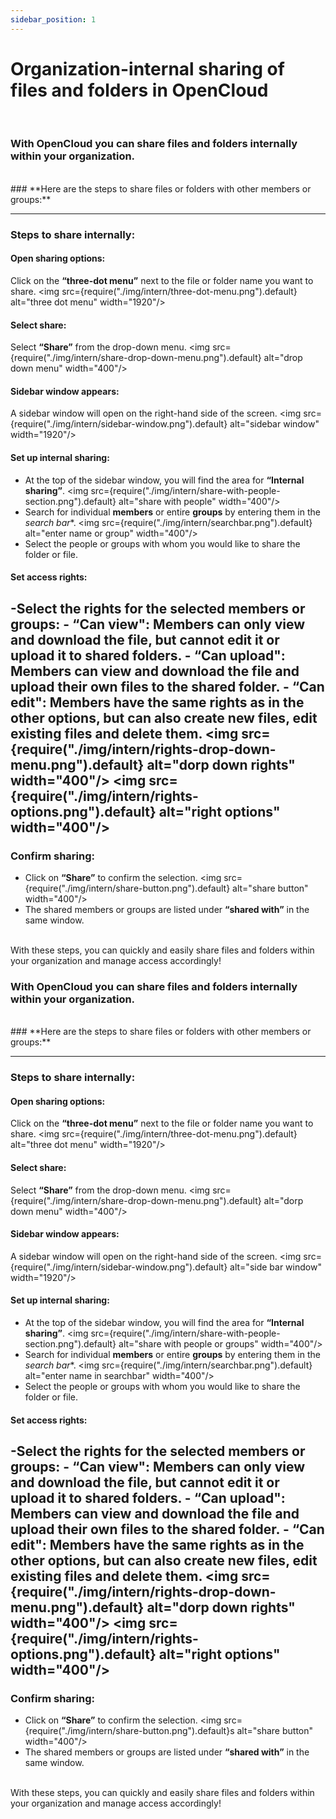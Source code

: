 ```yaml
---
sidebar_position: 1
---
```


# Organization-internal sharing of files and folders in OpenCloud
<br/>

### With OpenCloud you can share files and folders internally within your organization.
<br/>
### **Here are the steps to share files or folders with other members or groups:**

---

### Steps to share internally:
#### Open sharing options:
Click on the **“three-dot menu”** next to the file or folder name you want to share.
<img src={require("./img/intern/three-dot-menu.png").default} alt="three dot menu" width="1920"/> 

#### Select share:
Select **“Share”** from the drop-down menu.
<img src={require("./img/intern/share-drop-down-menu.png").default} alt="drop down menu" width="400"/> 

#### Sidebar window appears:
A sidebar window will open on the right-hand side of the screen.
<img src={require("./img/intern/sidebar-window.png").default} alt="sidebar window" width="1920"/> 

#### Set up internal sharing:
- At the top of the sidebar window, you will find the area for **“Internal sharing”**.
<img src={require("./img/intern/share-with-people-section.png").default} alt="share with people" width="400"/> 
- Search for individual **members** or entire **groups** by entering them in the *search bar**.
<img src={require("./img/intern/searchbar.png").default} alt="enter name or group" width="400"/> 
- Select the people or groups with whom you would like to share the folder or file.

#### Set access rights:
-Select the rights for the selected members or groups:
    - **“Can view":** Members can only view and download the file, but cannot edit it or upload it to shared folders.
    - **“Can upload":** Members can view and download the file and upload their own files to the shared folder.
    - **“Can edit":** Members have the same rights as in the other options, but can also create new files, edit existing files and delete them.
<img src={require("./img/intern/rights-drop-down-menu.png").default} alt="dorp down rights" width="400"/>
<img src={require("./img/intern/rights-options.png").default} alt="right options" width="400"/>
---

### Confirm sharing:
- Click on **“Share”** to confirm the selection.
<img src={require("./img/intern/share-button.png").default} alt="share button" width="400"/>
- The shared members or groups are listed under **“shared with”** in the same window.
<br/>
With these steps, you can quickly and easily share files and folders within your organization and manage access accordingly!
<br/>

### With OpenCloud you can share files and folders internally within your organization.
<br/>
### **Here are the steps to share files or folders with other members or groups:**

---

### Steps to share internally:
#### Open sharing options:
Click on the **“three-dot menu”** next to the file or folder name you want to share.
<img src={require("./img/intern/three-dot-menu.png").default} alt="three dot menu" width="1920"/> 

#### Select share:
Select **“Share”** from the drop-down menu.
<img src={require("./img/intern/share-drop-down-menu.png").default} alt="dorp down menu" width="400"/> 

#### Sidebar window appears:
A sidebar window will open on the right-hand side of the screen.
<img src={require("./img/intern/sidebar-window.png").default} alt="side bar window" width="1920"/> 

#### Set up internal sharing:
- At the top of the sidebar window, you will find the area for **“Internal sharing”**.
<img src={require("./img/intern/share-with-people-section.png").default} alt="share with people or groups" width="400"/> 
- Search for individual **members** or entire **groups** by entering them in the *search bar**.
<img src={require("./img/intern/searchbar.png").default} alt="enter name in searchbar" width="400"/> 
- Select the people or groups with whom you would like to share the folder or file.

#### Set access rights:
-Select the rights for the selected members or groups:
    - **“Can view":** Members can only view and download the file, but cannot edit it or upload it to shared folders.
    - **“Can upload":** Members can view and download the file and upload their own files to the shared folder.
    - **“Can edit":** Members have the same rights as in the other options, but can also create new files, edit existing files and delete them.
<img src={require("./img/intern/rights-drop-down-menu.png").default} alt="dorp down rights" width="400"/>
<img src={require("./img/intern/rights-options.png").default} alt="right options" width="400"/>
---

### Confirm sharing:
- Click on **“Share”** to confirm the selection.
<img src={require("./img/intern/share-button.png").default}s alt="share button" width="400"/>
- The shared members or groups are listed under **“shared with”** in the same window.
<br/>
With these steps, you can quickly and easily share files and folders within your organization and manage access accordingly!